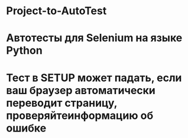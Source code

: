 # Project-to-AutoTest
# Автотесты для Selenium на языке Python
# Тест в SETUP может падать, если ваш браузер автоматически переводит страницу, проверяйтеинформацию об ошибке 
